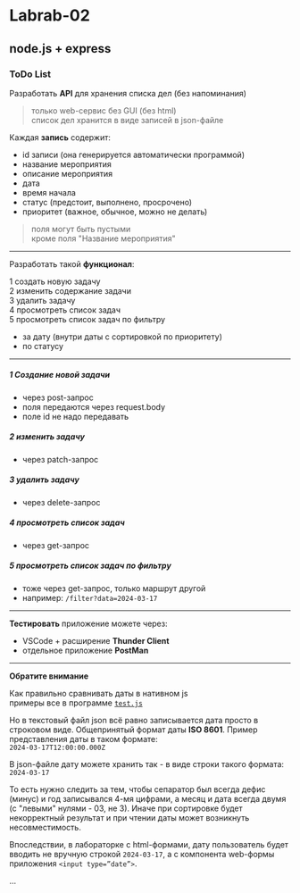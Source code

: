 # Labrab-02

## node.js + express  

### ToDo List  

Разработать **API** для хранения списка дел (без напоминания)  

> только web-сервис без GUI (без html)  
> список дел хранится в виде записей в json-файле  

Каждая **запись** содержит:  

- id записи (она генерируется автоматически программой)  
- название мероприятия  
- описание мероприятия  
- дата  
- время начала  
- статус (предстоит, выполнено, просрочено)  
- приоритет (важное, обычное, можно не делать)  

> поля могут быть пустыми  
> кроме поля "Название мероприятия"  

---  

Разработать такой **функционал**:  

1 создать новую задачу  
2 изменить содержание задачи  
3 удалить задачу  
4 просмотреть список задач  
5 просмотреть список задач по фильтру  
  - за дату (внутри даты с сортировкой по приоритету)  
  - по статусу

---  

##### 1 Создание новой задачи  

- через post-запрос  
- поля передаются через request.body  
- поле id не надо передавать  

##### 2 изменить задачу  

- через patch-запрос  

##### 3 удалить задачу  

- через delete-запрос  

##### 4 просмотреть список задач  

- через get-запрос  

##### 5 просмотреть список задач по фильтру  

- тоже через get-запрос, только маршрут другой  
- например: `/filter?data=2024-03-17`  

---  

**Тестировать** приложение можете через:  

- VSCode + расширение **Thunder Client**  
- отдельное приложение **PostMan**  

---  

**Обратите внимание**  

Как правильно сравнивать даты в нативном js  
примеры все в программе [`test.js`](./test.js)  

Но в текстовый файл json всё равно записывается дата просто в строковом виде. Общепринятый формат даты **ISO 8601**. Пример представления даты в таком формате:  
`2024-03-17T12:00:00.000Z`  

В json-файле дату можете хранить так - в виде строки такого формата:  
`2024-03-17`  

То есть нужно следить за тем, чтобы сепаратор был всегда дефис (минус) и год записывался 4-мя цифрами, а месяц и дата всегда двумя (с "левыми" нулями - 03, не 3). Иначе при сортировке будет некорректный результат и при чтении даты может возникнуть несовместимость.  

Впоследствии, в лабораторке с html-формами, дату пользователь будет вводить не вручную строкой `2024-03-17`, а с компонента web-формы приложения `<input type=”date”>`.  

...
